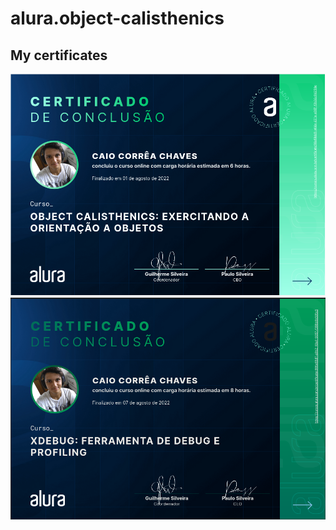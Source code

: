 # alura.object-calisthenics

## My certificates

<img src="certificates/calisthenics.png">
<img src="certificates/xdebug.png">
